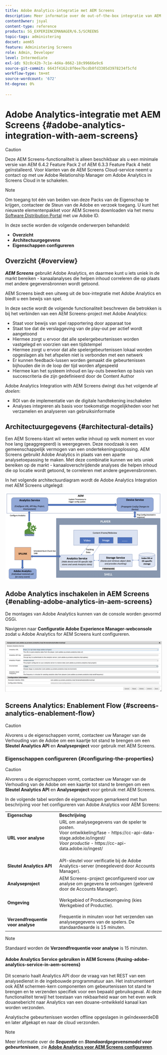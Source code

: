 ```yaml
---
title: Adobe Analytics-integratie met AEM Screens
description: Meer informatie over de out-of-the-box integratie van AEM Screens met Adobe Analytics en een bewijs van spel.
contentOwner: jsyal
content-type: reference
products: SG_EXPERIENCEMANAGER/6.5/SCREENS
topic-tags: administering
docset: aem65
feature: Administering Screens
role: Admin, Developer
level: Intermediate
exl-id: 92c8c42b-7c1e-4d4a-8662-18c99666e9c6
source-git-commit: 6643f4162c8f0ee7bcdb0fd3305d3978234f5cfd
workflow-type: tm+mt
source-wordcount: '672'
ht-degree: 0%

---
```


# Adobe Analytics-integratie met AEM Screens {#adobe-analytics-integration-with-aem-screens}

>[!CAUTION]
>
>Deze AEM Screens-functionaliteit is alleen beschikbaar als u een minimale versie van AEM 6.4.2 Feature Pack 2 of AEM 6.3.3 Feature Pack 4 hebt geïnstalleerd. Voor klanten van de AEM Screens Cloud-service neemt u contact op met uw Adobe Relationship Manager om Adobe Analytics in Screens Cloud in te schakelen.

>[!NOTE]
>
>Om toegang tot één van beiden van deze Packs van de Eigenschap te krijgen, contacteer de Steun van de Adobe en verzoek toegang. U kunt het nieuwste elementenpakket voor AEM Screens downloaden via het menu [Software Distribution Portal](https://experience.adobe.com/#/downloads/content/software-distribution/en/aem.html) met uw Adobe ID.

In deze sectie worden de volgende onderwerpen behandeld:

* **Overzicht**
* **Architectuurgegevens**
* **Eigenschappen configureren**

## Overzicht {#overview}

***AEM Screens*** gebruikt Adobe Analytics, en daarmee kunt u iets uniek in de markt bereiken - kanaalanalyses die helpen inhoud correleren die op plaats met andere gegevensbronnen wordt getoond.

AEM Screens biedt een uitweg uit de box-integratie met Adobe Analytics en biedt u een bewijs van spel.

In deze sectie wordt de volgende functionaliteit beschreven die betrokken is bij het verbinden van een AEM Screens-project met Adobe Analytics:

* Staat voor bewijs van spel rapportering door apparaat toe
* Staat toe dat de verslaggeving van de play-out per actief wordt aangetoond
* Hiermee zorgt u ervoor dat alle spelergebeurtenissen worden vastgelegd en voorzien van een tijdstempel
* Hiermee zorgt u ervoor dat alle spelergebeurtenissen lokaal worden opgeslagen als het afspelen niet is verbonden met een netwerk
* Er kunnen feedback-lussen worden gemaakt die gebeurtenissen bijhouden die in de loop der tijd worden afgespeeld
* Hiermee kan het systeem inhoud en lay-outs bewerken op basis van succescriteria die zijn gedefinieerd door de Content Author

Adobe Analytics Integration with AEM Screens dwingt dus het volgende af *doelen*:

* ROI van de implementatie van de digitale handtekening inschakelen
* Analyses integreren als basis voor toekomstige mogelijkheden voor het verzamelen en analyseren van gebruiksinformatie

## Architectuurgegevens {#architectural-details}

Een AEM Screens-klant wil weten welke inhoud op welk moment en voor hoe lang (geaggregeerd) is weergegeven. Deze noodzaak is een gemeenschappelijk vermogen van een ondertekeningsoplossing. AEM Screens gebruikt Adobe Analytics in plaats van een aparte analysetoepassing te maken. Met deze combinatie kunnen we iets uniek bereiken op de markt - kanaaloverschrijdende analyses die helpen inhoud die op locatie wordt getoond, te correleren met andere gegevensbronnen.

In het volgende architectuurdiagram wordt de Adobe Analytics Integration met AEM Screens uitgelegd:

![screen_shot_2018-09-12at85611am](assets/screen_shot_2018-09-12at85611am.png)

## Adobe Analytics inschakelen in AEM Screens {#enabling-adobe-analytics-in-aem-screens}

De montages van Adobe Analytics kunnen van de console worden gevormd OSGi.

Navigeren naar **Configuratie Adobe Experience Manager-webconsole** zodat u Adobe Analytics for AEM Screens kunt configureren.

![screen_shot_2018-09-04at25550pm](assets/screen_shot_2018-09-04at25550pm.png)

## Screens Analytics: Enablement Flow {#screens-analytics-enablement-flow}

>[!CAUTION]
>
>Alvorens u de eigenschappen vormt, contacteer uw Manager van de Verhouding van de Adobe om een kaartje tot stand te brengen om een **Sleutel Analytics API** en **Analyseproject** voor gebruik met AEM Screens.

### Eigenschappen configureren {#configuring-the-properties}

>[!CAUTION]
>
>Alvorens u de eigenschappen vormt, contacteer uw Manager van de Verhouding van de Adobe om een kaartje tot stand te brengen om een **Sleutel Analytics API** en **Analyseproject** voor gebruik met AEM Screens.

In de volgende tabel worden de eigenschappen gemarkeerd met hun beschrijving voor het configureren van Adobe Analytics voor AEM Screens:

<table>
 <tbody>
  <tr>
   <td><strong>Eigenschap</strong></td>
   <td><strong>Beschrijving</strong></td>
  </tr>
  <tr>
   <td><strong>URL voor analyse</strong></td>
   <td>URL om analysegegevens van de speler te posten. <br>
   Voor ontwikkeling/fase</em> - https://cc-api-data-stage.adobe.io/ingest/<br /> <em>Voor productie</em> - https://cc-api-data.adobe.io/ingest/<br /> <br /></td>
  </tr>
  <tr>
   <td><strong>Sleutel Analytics API</strong></td>
   <td>API-sleutel voor verificatie bij de Adobe Analytics-server (meegeleverd door Accounts Manager).</td>
  </tr>
  <tr>
   <td><strong>Analyseproject</strong></td>
   <td>AEM Screens-project geconfigureerd voor uw analyse om gegevens te ontvangen (geleverd door de Accounts Manager).</td>
  </tr>
  <tr>
   <td><strong>Omgeving</strong></td>
   <td><p>Werkgebied of Productieomgeving (kies Werkgebied of Productie).</p></td>
  </tr>
  <tr>
   <td><strong>Verzendfrequentie voor analyse</strong></td>
   <td>Frequentie in minuten voor het verzenden van analysegegevens van de spelers. De standaardwaarde is 15 minuten.</td>
  </tr>
 </tbody>
</table>

>[!NOTE]
>
>Standaard worden de **Verzendfrequentie voor analyse** is 15 minuten.

#### Adobe Analytics Service gebruiken in AEM Screens {#using-adobe-analytics-service-in-aem-screens}

Dit scenario haalt Analytics API door de vraag van het REST van een analysedienst in de ingebouwde programmatuur aan. Het instrumenteert ook AEM schermen-kern componenten om gebeurtenissen tot stand te brengen en te verzenden specifiek voor een bepaald gebruiksgeval. Al deze functionaliteit terwijl het toestaan van rekbaarheid waar om het even welk douanebericht naar Analytics van een douane-ontwikkeld kanaal kan worden verzonden.

Analytische gebeurtenissen worden offline opgeslagen in geïndexeerdeDB en later afgekapt en naar de cloud verzonden.

>[!NOTE]
>
>Meer informatie over de ***Sequentie*** en ***Standaardgegevensmodel voor gebeurtenissen***, zie **[Adobe Analytics voor AEM Screens configureren](configuring-adobe-analytics-aem-screens.md)**.
